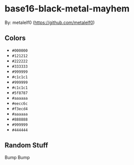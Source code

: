 # base16-black-metal-mayhem

By: metalelf0 (https://github.com/metalelf0)

## Colors

* `#000000`
* `#121212`
* `#222222`
* `#333333`
* `#999999`
* `#c1c1c1`
* `#999999`
* `#c1c1c1`
* `#5f8787`
* `#aaaaaa`
* `#eecc6c`
* `#f3ecd4`
* `#aaaaaa`
* `#888888`
* `#999999`
* `#444444`

## Random Stuff

Bump
Bump
